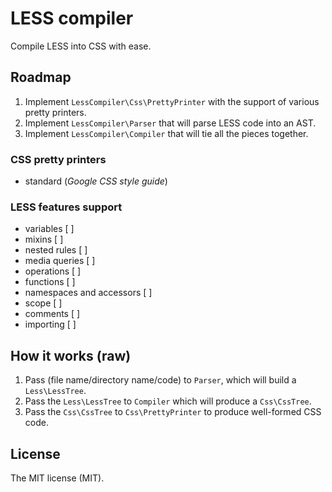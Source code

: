 # LESS compiler

Compile LESS into CSS with ease.

## Roadmap

1. Implement `LessCompiler\Css\PrettyPrinter` with the support of various pretty printers.
2. Implement `LessCompiler\Parser` that will parse LESS code into an AST.
3. Implement `LessCompiler\Compiler` that will tie all the pieces together.

### CSS pretty printers

- standard (*Google CSS style guide*)

### LESS features support

- variables [ ]
- mixins [ ]
- nested rules [ ]
- media queries [ ]
- operations [ ]
- functions [ ]
- namespaces and accessors [ ]
- scope [ ]
- comments [ ]
- importing [ ]

## How it works (raw)

1. Pass (file name/directory name/code) to `Parser`, which will build a `Less\LessTree`.
2. Pass the `Less\LessTree` to `Compiler` which will produce a `Css\CssTree`.
3. Pass the `Css\CssTree` to `Css\PrettyPrinter` to produce well-formed CSS code.

## License

The MIT license (MIT).
